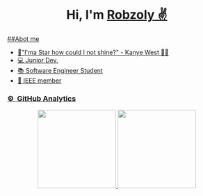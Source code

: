 <div align="center">
<h1 align="center">Hi, I'm <a href="https://github.com/Robzoly">Robzoly ✌</a<</h1>
</div>

##Abot me

- 🌟"I'ma Star how could I not shine?" - Kanye West 🐱‍👤
- 💻 Junior Dev.
- 📚 Software Engineer Student
- 🏫 IEEE member

### ⚙️ &nbsp;GitHub Analytics
<p align="center">
<a href="https://github.com/Robzoly">
  <img height="180em" src="https://github-readme-stats-eight-theta.vercel.app/api?username=Robzoly&show_icons=true&theme=algolia&include_all_commits=true&count_private=true"/>
  <img height="180em" src="https://github-readme-stats-eight-theta.vercel.app/api/top-langs/?username=Robzoly&layout=compact&langs_count=8&theme=algolia"/>
</a>
</p>
